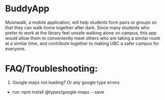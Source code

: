 # BuddyApp

Moonwalk, a mobile application, will help students form pairs or groups so that they can walk home together after dark. Since many 
students who prefer to work at the library feel unsafe walking alone on campus, this app would allow them to conveniently meet others 
who are taking a similar route at a similar time, and contribute together to making UBC a safer campus for everyone.

# FAQ/Troubleshooting:
1) Google maps not loading? Or any google type errors
- run: npm install @types/google-maps --save
